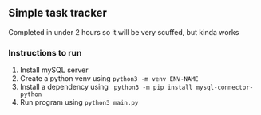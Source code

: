 ## Simple task tracker  
Completed in under 2 hours so it will be very scuffed, but kinda works  
### Instructions to run  
1. Install mySQL server  
2. Create a python venv using ```python3 -m venv ENV-NAME```  
3. Install a dependency using ``` python3 -m pip install mysql-connector-python```
4. Run program using ```python3 main.py```
